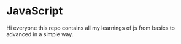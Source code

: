 # JavaScript

Hi everyone this repo contains all my learnings of js from basics to advanced in a simple way.
